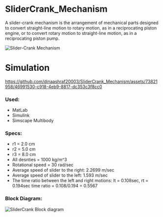 # SliderCrank_Mechanism
A slider-crank mechanism is the arrangement of mechanical parts designed to convert straight-line motion to rotary motion, as in a reciprocating piston engine, or to convert rotary motion to straight-line motion, as in a reciprocating piston pump. 

![Slider-Crank Mechanism](https://github.com/dinaashraf20003/SliderCrank_Mechanism/assets/73821958/dfdb25e5-3992-44cb-a188-5ace661b4466)

# Simulation


https://github.com/dinaashraf20003/SliderCrank_Mechanism/assets/73821958/46991530-c918-4eb9-8817-dc353c3f8cc0

### Used:
- MatLab
- Simulink
- Simscape Multibody

### Specs:
- r1 = 2.0 cm
- r2 = 5.0 cm
- r3 = 8.0 cm
- All desnties = 1000 kg/m^3
- Rotational speed = 30 rad/sec
- Average speed of slider to the right: 2.2699 m/sec
- Average speed of slider to the left: 1.593 m/sec
- The time ratio between the left and right motions: lt = 0.108sec, rt = 0.194sec time ratio = 0.108/0.194 = 0.5567

### Block Diagram:
![SliderCrank Block diagram](https://github.com/dinaashraf20003/SliderCrank_Mechanism/assets/73821958/e1194a9d-7b0d-4f15-a7fe-08e86652ab62)

